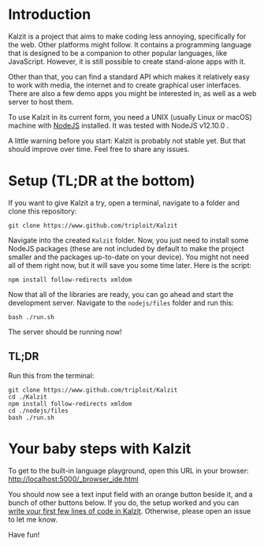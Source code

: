 #  Introduction

Kalzit is a project that aims to make coding less annoying, specifically for the web. Other platforms might follow.
It contains a programming language that is designed to be a companion to other popular languages, like JavaScript.
However, it is still possible to create stand-alone apps with it.

Other than that, you can find a standard API which makes it relatively easy to work with media, the internet and to create graphical user interfaces. There are also a few demo apps you might be interested in, as well as a web server to host them.

To use Kalzit in its current form, you need a UNIX (usually Linux or macOS) machine with [NodeJS](https://nodejs.org) installed. It was tested with NodeJS v12.10.0 .

A little warning before you start: Kalzit is probably not stable yet. But that should improve over time. Feel free to share any issues.

# Setup (TL;DR at the bottom)

If you want to give Kalzit a try, open a terminal, navigate to a folder and clone this repository:

```
git clone https://www.github.com/triploit/Kalzit
```

Navigate into the created `Kalzit` folder. Now, you just need to install some NodeJS packages (these are not included by default to make the project smaller and the packages up-to-date on your device).
You might not need all of them right now, but it will save you some time later. Here is the script:
```
npm install follow-redirects xmldom
```

Now that all of the libraries are ready, you can go ahead and start the development server. Navigate to the `nodejs/files` folder and run this:
```
bash ./run.sh
```

The server should be running now!


## TL;DR

Run this from the terminal:
```
git clone https://www.github.com/triploit/Kalzit
cd ./Kalzit
npm install follow-redirects xmldom
cd ./nodejs/files
bash ./run.sh

```

# Your baby steps with Kalzit

To get to the built-in language playground, open this URL in your browser: [http://localhost:5000/_browser_ide.html](http://localhost:5000/_browser_ide.html)

You should now see a text input field with an orange button beside it, and a bunch of other buttons below.
If you do, the setup worked and you can [write your first few lines of code in Kalzit](http://localhost:5000/docs/tutorial/babysteps.html).
Otherwise, please open an issue to let me know.

Have fun!

